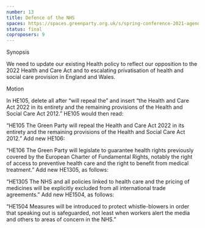 ```yaml
---
number: 13
title: Defence of the NHS
spaces: https://spaces.greenparty.org.uk/s/spring-conference-2021-agenda-forum2/?contentId=78245
status: final
coproposers: 9
---
```

Synopsis


We need to update our existing Health policy to reflect our opposition to the 2022 Health and Care Act and to escalating privatisation of health and social care provision in England and Wales.


Motion


In HE105, delete all after “will repeal the” and insert “the Health and Care Act 2022 in its entirety and the remaining provisions of the Health and Social Care Act 2012.” HE105 would then read:


“HE105 The Green Party will repeal the Health and Care Act 2022 in its entirety and the remaining provisions of the Health and Social Care Act 2012.”
Add new HE106:


“HE106 The Green Party will legislate to guarantee health rights previously covered by the European Charter of Fundamental Rights, notably the right of access to preventive health care and the right to benefit from medical treatment.”
Add new HE1305, as follows:


“HE1305 The NHS and all policies linked to health care and the pricing of medicines will be explicitly excluded from all international trade agreements.”
Add new HE1504, as follows:


“HE1504 Measures will be introduced to protect whistle-blowers in order that speaking out is safeguarded, not least when workers alert the media and others to areas of concern in the NHS.”
